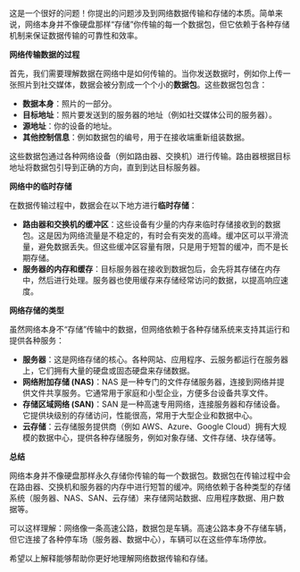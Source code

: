 这是一个很好的问题！你提出的问题涉及到网络数据传输和存储的本质。简单来说，网络本身并不像硬盘那样“存储”你传输的每一个数据包，但它依赖于各种存储机制来保证数据传输的可靠性和效率。

**网络传输数据的过程**

首先，我们需要理解数据在网络中是如何传输的。当你发送数据时，例如你上传一张照片到社交媒体，数据会被分割成一个个小的**数据包**。这些数据包包含：

- **数据本身**：照片的一部分。
- **目标地址**：照片要发送到的服务器的地址（例如社交媒体公司的服务器）。
- **源地址**：你的设备的地址。
- **其他控制信息**：例如数据包的编号，用于在接收端重新组装数据。

这些数据包通过各种网络设备（例如路由器、交换机）进行传输。路由器根据目标地址将数据包引导到正确的方向，直到到达目标服务器。

**网络中的临时存储**

在数据传输过程中，数据会在以下地方进行**临时存储**：

- **路由器和交换机的缓冲区**：这些设备有少量的内存来临时存储接收到的数据包。这是因为网络流量是不稳定的，有时会有突发的高峰。缓冲区可以平滑流量，避免数据丢失。但这些缓冲区容量有限，只是用于短暂的缓冲，而不是长期存储。
- **服务器的内存和缓存**：目标服务器在接收到数据包后，会先将其存储在内存中，然后进行处理。服务器也使用缓存来存储经常访问的数据，以提高响应速度。

**网络存储的类型**

虽然网络本身不“存储”传输中的数据，但网络依赖于各种存储系统来支持其运行和提供各种服务：

- **服务器**：这是网络存储的核心。各种网站、应用程序、云服务都运行在服务器上，它们拥有大量的硬盘或固态硬盘来存储数据。
- **网络附加存储 (NAS)**：NAS 是一种专门的文件存储服务器，连接到网络并提供文件共享服务。它通常用于家庭和小型企业，方便多台设备共享文件。
- **存储区域网络 (SAN)**：SAN 是一种高速专用网络，连接服务器和存储设备。它提供块级别的存储访问，性能很高，常用于大型企业和数据中心。
- **云存储**：云存储服务提供商（例如 AWS、Azure、Google Cloud）拥有大规模的数据中心，提供各种存储服务，例如对象存储、文件存储、块存储等。

**总结**

网络本身并不像硬盘那样永久存储你传输的每一个数据包。数据包在传输过程中会在路由器、交换机和服务器的内存中进行短暂的缓冲。网络依赖于各种类型的存储系统（服务器、NAS、SAN、云存储）来存储网站数据、应用程序数据、用户数据等。

可以这样理解：网络像一条高速公路，数据包是车辆。高速公路本身不存储车辆，但它连接了各种停车场（服务器、数据中心），车辆可以在这些停车场停放。

希望以上解释能够帮助你更好地理解网络数据传输和存储。